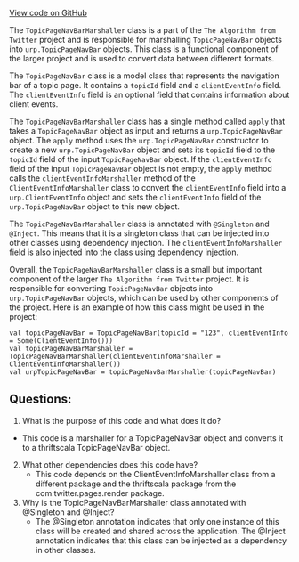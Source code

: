 [View code on GitHub](https://github.com/misbahsy/the-algorithm/product-mixer/core/src/main/scala/com/twitter/product_mixer/core/functional_component/marshaller/response/urp/TopicPageNavBarMarshaller.scala)

The `TopicPageNavBarMarshaller` class is a part of the `The Algorithm from Twitter` project and is responsible for marshalling `TopicPageNavBar` objects into `urp.TopicPageNavBar` objects. This class is a functional component of the larger project and is used to convert data between different formats.

The `TopicPageNavBar` class is a model class that represents the navigation bar of a topic page. It contains a `topicId` field and a `clientEventInfo` field. The `clientEventInfo` field is an optional field that contains information about client events.

The `TopicPageNavBarMarshaller` class has a single method called `apply` that takes a `TopicPageNavBar` object as input and returns a `urp.TopicPageNavBar` object. The `apply` method uses the `urp.TopicPageNavBar` constructor to create a new `urp.TopicPageNavBar` object and sets its `topicId` field to the `topicId` field of the input `TopicPageNavBar` object. If the `clientEventInfo` field of the input `TopicPageNavBar` object is not empty, the `apply` method calls the `clientEventInfoMarshaller` method of the `ClientEventInfoMarshaller` class to convert the `clientEventInfo` field into a `urp.ClientEventInfo` object and sets the `clientEventInfo` field of the `urp.TopicPageNavBar` object to this new object.

The `TopicPageNavBarMarshaller` class is annotated with `@Singleton` and `@Inject`. This means that it is a singleton class that can be injected into other classes using dependency injection. The `clientEventInfoMarshaller` field is also injected into the class using dependency injection.

Overall, the `TopicPageNavBarMarshaller` class is a small but important component of the larger `The Algorithm from Twitter` project. It is responsible for converting `TopicPageNavBar` objects into `urp.TopicPageNavBar` objects, which can be used by other components of the project. Here is an example of how this class might be used in the project:

```
val topicPageNavBar = TopicPageNavBar(topicId = "123", clientEventInfo = Some(ClientEventInfo()))
val topicPageNavBarMarshaller = TopicPageNavBarMarshaller(clientEventInfoMarshaller = ClientEventInfoMarshaller())
val urpTopicPageNavBar = topicPageNavBarMarshaller(topicPageNavBar)
```
## Questions: 
 1. What is the purpose of this code and what does it do?
   - This code is a marshaller for a TopicPageNavBar object and converts it to a thriftscala TopicPageNavBar object.
2. What other dependencies does this code have?
   - This code depends on the ClientEventInfoMarshaller class from a different package and the thriftscala package from the com.twitter.pages.render package.
3. Why is the TopicPageNavBarMarshaller class annotated with @Singleton and @Inject?
   - The @Singleton annotation indicates that only one instance of this class will be created and shared across the application. The @Inject annotation indicates that this class can be injected as a dependency in other classes.